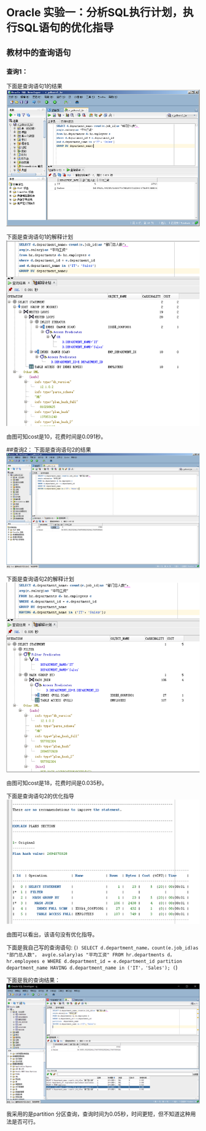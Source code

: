 # Oracle 实验一：分析SQL执行计划，执行SQL语句的优化指导
## 教材中的查询语句
### 查询1：
下面是查询语句1的结果
![blockchain](https://github.com/15283565516/Oracle/blob/master/test1/t1j.jpg)


下面是查询语句1的解释计划
![blockchain](https://github.com/15283565516/Oracle/blob/master/test1/t1.png)

由图可知cost是10，花费时间是0.091秒。



##查询2：
下面是查询语句2的结果
![blockchain](https://github.com/15283565516/Oracle/blob/master/test1/t2j.jpg)


下面是查询语句2的解释计划
![blockchain](https://github.com/15283565516/Oracle/blob/master/test1/t2f.png)

由图可知cost是18，花费时间是0.035秒。


下面是查询语句2的优化指导
![blockchain](https://github.com/15283565516/Oracle/blob/master/test1/t2y.png)

由图可以看出，该语句没有优化指导。



下面是我自己写的查询语句:
(```)
SELECT d.department_name，count(e.job_id)as "部门总人数"，
avg(e.salary)as "平均工资"
FROM hr.departments d，hr.employees e
WHERE d.department_id = e.department_id
partition department_name
HAVING d.department_name in ('IT'，'Sales');
(```)

下面是我的查询结果：
![blockchain](https://github.com/15283565516/Oracle/blob/master/test1/t3j.jpg)

我采用的是partition 分区查询，查询时间为0.05秒，时间更短，但不知道这种用法是否可行。



